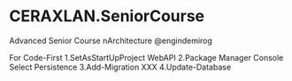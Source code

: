 # CERAXLAN.SeniorCourse
 Advanced Senior Course nArchitecture @engindemirog

 For Code-First 
 1.SetAsStartUpProject WebAPI
 2.Package Manager Console Select Persistence
 3.Add-Migration XXX
 4.Update-Database